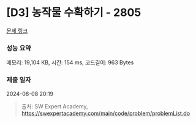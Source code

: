 # [D3] 농작물 수확하기 - 2805 

[문제 링크](https://swexpertacademy.com/main/code/problem/problemDetail.do?contestProbId=AV7GLXqKAWYDFAXB) 

### 성능 요약

메모리: 19,104 KB, 시간: 154 ms, 코드길이: 963 Bytes

### 제출 일자

2024-08-08 20:19



> 출처: SW Expert Academy, https://swexpertacademy.com/main/code/problem/problemList.do